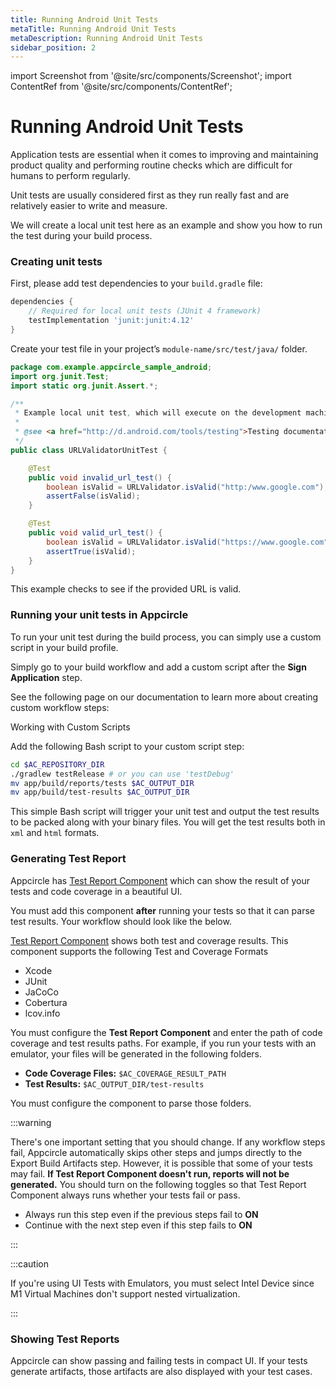 ```yaml
---
title: Running Android Unit Tests
metaTitle: Running Android Unit Tests
metaDescription: Running Android Unit Tests
sidebar_position: 2
---
```


import Screenshot from '@site/src/components/Screenshot';
import ContentRef from '@site/src/components/ContentRef';

# Running Android Unit Tests

Application tests are essential when it comes to improving and maintaining product quality and performing routine checks which are difficult for humans to perform regularly.

Unit tests are usually considered first as they run really fast and are relatively easier to write and measure.

We will create a local unit test here as an example and show you how to run the test during your build process.

### Creating unit tests

First, please add test dependencies to your `build.gradle` file:

```groovy
dependencies {
    // Required for local unit tests (JUnit 4 framework)
    testImplementation 'junit:junit:4.12'
}
```

Create your test file in your project’s `module-name/src/test/java/` folder.

```java
package com.example.appcircle_sample_android;
import org.junit.Test;
import static org.junit.Assert.*;

/**
 * Example local unit test, which will execute on the development machine (host).
 *
 * @see <a href="http://d.android.com/tools/testing">Testing documentation</a>
 */
public class URLValidatorUnitTest {

    @Test
    public void invalid_url_test() {
        boolean isValid = URLValidator.isValid("http:/www.google.com");
        assertFalse(isValid);
    }

    @Test
    public void valid_url_test() {
        boolean isValid = URLValidator.isValid("https://www.google.com");
        assertTrue(isValid);
    }
}
```

This example checks to see if the provided URL is valid.

### Running your unit tests in Appcircle

To run your unit test during the build process, you can simply use a custom script in your build profile.

Simply go to your build workflow and add a custom script after the **Sign Application** step.

See the following page on our documentation to learn more about creating custom workflow steps:

<ContentRef url="/integrations/working-with-custom-scripts">Working with Custom Scripts</ContentRef>

Add the following Bash script to your custom script step:

```bash
cd $AC_REPOSITORY_DIR
./gradlew testRelease # or you can use 'testDebug'
mv app/build/reports/tests $AC_OUTPUT_DIR
mv app/build/test-results $AC_OUTPUT_DIR
```

This simple Bash script will trigger your unit test and output the test results to be packed along with your binary files. You will get the test results both in `xml` and `html` formats.

<Screenshot url='https://cdn.appcircle.io/docs/assets/Screenshot 2020-04-28 20.47.05.png' />

### Generating Test Report

Appcircle has [Test Report Component](https://github.com/appcircleio/appcircle-test-report-component) which can show the result of your tests and code coverage in a beautiful UI.

<Screenshot url="https://cdn.appcircle.io/docs/assets/android-unit-test-report-overview.png" />

You must add this component **after** running your tests so that it can parse test results. Your workflow should look like the below.

<Screenshot url="https://cdn.appcircle.io/docs/assets/android-unit-test-workflow.png" />

[Test Report Component](https://github.com/appcircleio/appcircle-test-report-component) shows both test and coverage results. This component supports the following Test and Coverage Formats

- Xcode
- JUnit
- JaCoCo
- Cobertura
- lcov.info

You must configure the **Test Report Component** and enter the path of code coverage and test results paths. For example, if you run your tests with an emulator, your files will be generated in the following folders.

- **Code Coverage Files:** `$AC_COVERAGE_RESULT_PATH`
- **Test Results:** `$AC_OUTPUT_DIR/test-results`

You must configure the component to parse those folders.

<Screenshot url="https://cdn.appcircle.io/docs/assets/android-unit-test-report-workflow.png" />

:::warning

There's one important setting that you should change. If any workflow steps fail, Appcircle automatically skips other steps and jumps directly to the Export Build Artifacts step. However, it is possible that some of your tests may fail. **If Test Report Component doesn't run, reports will not be generated.** You should turn on the following toggles so that Test Report Component always runs whether your tests fail or pass.

- Always run this step even if the previous steps fail to **ON**
- Continue with the next step even if this step fails to **ON**

:::

<Screenshot url="https://cdn.appcircle.io/docs/assets/android-unit-test-report-steps-on.png" />

:::caution

If you're using UI Tests with Emulators, you must select Intel Device since M1 Virtual Machines don't support nested virtualization. 

:::

### Showing Test Reports

Appcircle can show passing and failing tests in compact UI. If your tests generate artifacts, those artifacts are also displayed with your test cases.

<Screenshot url='https://cdn.appcircle.io/docs/assets/ios-unit-test-result-overview.png' />

<Screenshot url='https://cdn.appcircle.io/docs/assets/ios-unit-test-workflow-ui-detail.png' />

<Screenshot url='https://cdn.appcircle.io/docs/assets/ios-unit-test-workflow-coverage.png' />
